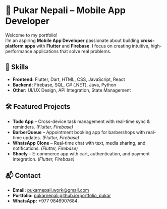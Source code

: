 # 📱 Pukar Nepali – Mobile App Developer

Welcome to my portfolio!  
I’m an aspiring **Mobile App Developer** passionate about building **cross-platform apps** with **Flutter** and **Firebase**. I focus on creating intuitive, high-performance applications that solve real problems.  

## 🚀 Skills
- **Frontend:** Flutter, Dart, HTML, CSS, JavaScript, React  
- **Backend:** Firebase, SQL, C# (.NET), Java, Python  
- **Other:** UI/UX Design, API Integration, State Management  

## 🛠 Featured Projects
- **Todo App** – Cross-device task management with real-time sync & reminders. *(Flutter, Firebase)*  
- **BarberQueue** – Appointment booking app for barbershops with real-time updates. *(Flutter, Firebase)*  
- **WhatsApp Clone** – Real-time chat with text, media sharing, and notifications. *(Flutter, Firebase)*  
- **Shoely** – E-commerce app with cart, authentication, and payment integration. *(Flutter, Firebase)*  

## 📬 Contact
- **Email:** [pukarnepali.work@gmail.com](mailto:pukarnepali.work@gmail.com)  
- **Portfolio:** [pukarnepali.github.io/portfolio_pukar](https://pukarnepali.github.io/portfolio_pukar/)  
- **WhatsApp:** +977 9846907684
